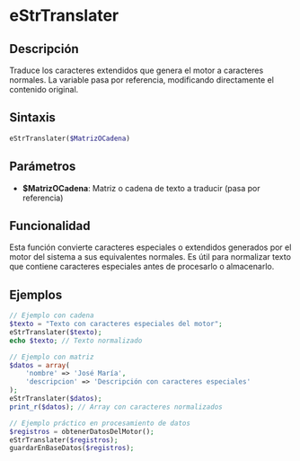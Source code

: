 # eStrTranslater

## Descripción
Traduce los caracteres extendidos que genera el motor a caracteres normales. La variable pasa por referencia, modificando directamente el contenido original.

## Sintaxis
```php
eStrTranslater($MatrizOCadena)
```

## Parámetros
- **$MatrizOCadena**: Matriz o cadena de texto a traducir (pasa por referencia)

## Funcionalidad
Esta función convierte caracteres especiales o extendidos generados por el motor del sistema a sus equivalentes normales. Es útil para normalizar texto que contiene caracteres especiales antes de procesarlo o almacenarlo.

## Ejemplos
```php
// Ejemplo con cadena
$texto = "Texto con caracteres especiales del motor";
eStrTranslater($texto);
echo $texto; // Texto normalizado

// Ejemplo con matriz
$datos = array(
    'nombre' => 'José María',
    'descripcion' => 'Descripción con caracteres especiales'
);
eStrTranslater($datos);
print_r($datos); // Array con caracteres normalizados

// Ejemplo práctico en procesamiento de datos
$registros = obtenerDatosDelMotor();
eStrTranslater($registros);
guardarEnBaseDatos($registros);
```